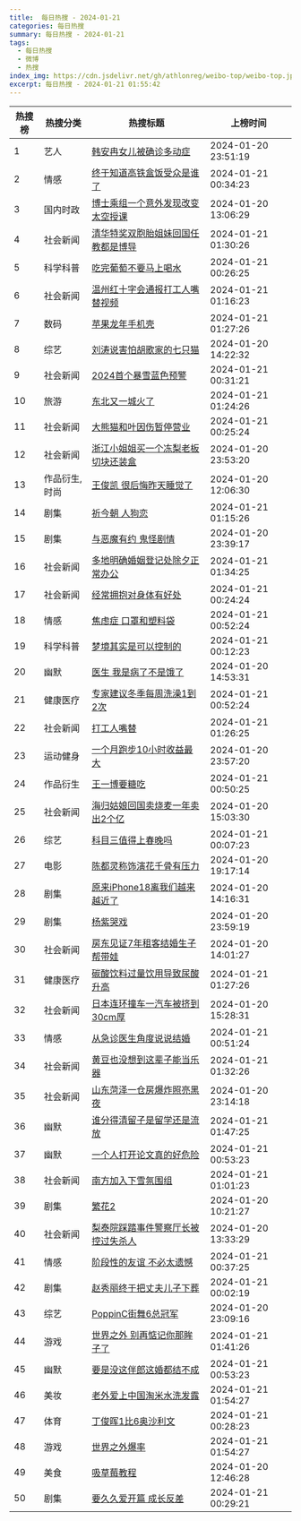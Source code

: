 ```yaml
---
title:  每日热搜 - 2024-01-21
categories: 每日热搜
summary: 每日热搜 - 2024-01-21
tags:
  - 每日热搜
  - 微博
  - 热搜
index_img: https://cdn.jsdelivr.net/gh/athlonreg/weibo-top/weibo-top.jpeg
excerpt: 每日热搜 - 2024-01-21 01:55:42
---
```


| 热搜榜 | 热搜分类 | 热搜标题 | 上榜时间 |
| --- | --- | --- | --- |
| 1 | 艺人 | [韩安冉女儿被确诊多动症](https://s.weibo.com/weibo%3Fq%3D%2523%E9%9F%A9%E5%AE%89%E5%86%89%E5%A5%B3%E5%84%BF%E8%A2%AB%E7%A1%AE%E8%AF%8A%E5%A4%9A%E5%8A%A8%E7%97%87%2523) | 2024-01-20 23:51:19 | 
| 2 | 情感 | [终于知道高铁盒饭受众是谁了](https://s.weibo.com/weibo%3Fq%3D%2523%E7%BB%88%E4%BA%8E%E7%9F%A5%E9%81%93%E9%AB%98%E9%93%81%E7%9B%92%E9%A5%AD%E5%8F%97%E4%BC%97%E6%98%AF%E8%B0%81%E4%BA%86%2523) | 2024-01-21 00:34:23 | 
| 3 | 国内时政 | [博士乘组一个意外发现改变太空授课](https://s.weibo.com/weibo%3Fq%3D%2523%E5%8D%9A%E5%A3%AB%E4%B9%98%E7%BB%84%E4%B8%80%E4%B8%AA%E6%84%8F%E5%A4%96%E5%8F%91%E7%8E%B0%E6%94%B9%E5%8F%98%E5%A4%AA%E7%A9%BA%E6%8E%88%E8%AF%BE%2523) | 2024-01-20 13:06:29 | 
| 4 | 社会新闻 | [清华特奖双胞胎姐妹回国任教都是博导](https://s.weibo.com/weibo%3Fq%3D%2523%E6%B8%85%E5%8D%8E%E7%89%B9%E5%A5%96%E5%8F%8C%E8%83%9E%E8%83%8E%E5%A7%90%E5%A6%B9%E5%9B%9E%E5%9B%BD%E4%BB%BB%E6%95%99%E9%83%BD%E6%98%AF%E5%8D%9A%E5%AF%BC%2523) | 2024-01-21 01:30:26 | 
| 5 | 科学科普 | [吃完葡萄不要马上喝水](https://s.weibo.com/weibo%3Fq%3D%2523%E5%90%83%E5%AE%8C%E8%91%A1%E8%90%84%E4%B8%8D%E8%A6%81%E9%A9%AC%E4%B8%8A%E5%96%9D%E6%B0%B4%2523) | 2024-01-21 00:26:25 | 
| 6 | 社会新闻 | [温州红十字会通报打工人嘴替视频](https://s.weibo.com/weibo%3Fq%3D%2523%E6%B8%A9%E5%B7%9E%E7%BA%A2%E5%8D%81%E5%AD%97%E4%BC%9A%E9%80%9A%E6%8A%A5%E6%89%93%E5%B7%A5%E4%BA%BA%E5%98%B4%E6%9B%BF%E8%A7%86%E9%A2%91%2523) | 2024-01-21 01:16:23 | 
| 7 | 数码 | [苹果龙年手机壳](https://s.weibo.com/weibo%3Fq%3D%2523%E8%8B%B9%E6%9E%9C%E9%BE%99%E5%B9%B4%E6%89%8B%E6%9C%BA%E5%A3%B3%2523) | 2024-01-21 01:27:26 | 
| 8 | 综艺 | [刘涛说害怕胡歌家的七只猫](https://s.weibo.com/weibo%3Fq%3D%2523%E5%88%98%E6%B6%9B%E8%AF%B4%E5%AE%B3%E6%80%95%E8%83%A1%E6%AD%8C%E5%AE%B6%E7%9A%84%E4%B8%83%E5%8F%AA%E7%8C%AB%2523) | 2024-01-20 14:22:32 | 
| 9 | 社会新闻 | [2024首个暴雪蓝色预警](https://s.weibo.com/weibo%3Fq%3D%25232024%E9%A6%96%E4%B8%AA%E6%9A%B4%E9%9B%AA%E8%93%9D%E8%89%B2%E9%A2%84%E8%AD%A6%2523) | 2024-01-21 00:31:21 | 
| 10 | 旅游 | [东北又一城火了](https://s.weibo.com/weibo%3Fq%3D%2523%E4%B8%9C%E5%8C%97%E5%8F%88%E4%B8%80%E5%9F%8E%E7%81%AB%E4%BA%86%2523) | 2024-01-21 01:24:26 | 
| 11 | 社会新闻 | [大熊猫和叶因伤暂停营业](https://s.weibo.com/weibo%3Fq%3D%2523%E5%A4%A7%E7%86%8A%E7%8C%AB%E5%92%8C%E5%8F%B6%E5%9B%A0%E4%BC%A4%E6%9A%82%E5%81%9C%E8%90%A5%E4%B8%9A%2523) | 2024-01-21 00:25:24 | 
| 12 | 社会新闻 | [浙江小姐姐买一个冻梨老板切块还装盒](https://s.weibo.com/weibo%3Fq%3D%2523%E6%B5%99%E6%B1%9F%E5%B0%8F%E5%A7%90%E5%A7%90%E4%B9%B0%E4%B8%80%E4%B8%AA%E5%86%BB%E6%A2%A8%E8%80%81%E6%9D%BF%E5%88%87%E5%9D%97%E8%BF%98%E8%A3%85%E7%9B%92%2523) | 2024-01-20 23:53:20 | 
| 13 | 作品衍生,时尚 | [王俊凯 很后悔昨天睡觉了](https://s.weibo.com/weibo%3Fq%3D%2523%E7%8E%8B%E4%BF%8A%E5%87%AF%20%E5%BE%88%E5%90%8E%E6%82%94%E6%98%A8%E5%A4%A9%E7%9D%A1%E8%A7%89%E4%BA%86%2523) | 2024-01-20 12:06:30 | 
| 14 | 剧集 | [祈今朝 人狗恋](https://s.weibo.com/weibo%3Fq%3D%2523%E7%A5%88%E4%BB%8A%E6%9C%9D%20%E4%BA%BA%E7%8B%97%E6%81%8B%2523) | 2024-01-21 01:15:26 | 
| 15 | 剧集 | [与恶魔有约 鬼怪剧情](https://s.weibo.com/weibo%3Fq%3D%2523%E4%B8%8E%E6%81%B6%E9%AD%94%E6%9C%89%E7%BA%A6%20%E9%AC%BC%E6%80%AA%E5%89%A7%E6%83%85%2523) | 2024-01-20 23:39:17 | 
| 16 | 社会新闻 | [多地明确婚姻登记处除夕正常办公](https://s.weibo.com/weibo%3Fq%3D%2523%E5%A4%9A%E5%9C%B0%E6%98%8E%E7%A1%AE%E5%A9%9A%E5%A7%BB%E7%99%BB%E8%AE%B0%E5%A4%84%E9%99%A4%E5%A4%95%E6%AD%A3%E5%B8%B8%E5%8A%9E%E5%85%AC%2523) | 2024-01-21 01:34:25 | 
| 17 | 社会新闻 | [经常拥抱对身体有好处](https://s.weibo.com/weibo%3Fq%3D%2523%E7%BB%8F%E5%B8%B8%E6%8B%A5%E6%8A%B1%E5%AF%B9%E8%BA%AB%E4%BD%93%E6%9C%89%E5%A5%BD%E5%A4%84%2523) | 2024-01-21 00:24:24 | 
| 18 | 情感 | [焦虑症 口罩和塑料袋](https://s.weibo.com/weibo%3Fq%3D%2523%E7%84%A6%E8%99%91%E7%97%87%20%E5%8F%A3%E7%BD%A9%E5%92%8C%E5%A1%91%E6%96%99%E8%A2%8B%2523) | 2024-01-21 00:52:24 | 
| 19 | 科学科普 | [梦境其实是可以控制的](https://s.weibo.com/weibo%3Fq%3D%2523%E6%A2%A6%E5%A2%83%E5%85%B6%E5%AE%9E%E6%98%AF%E5%8F%AF%E4%BB%A5%E6%8E%A7%E5%88%B6%E7%9A%84%2523) | 2024-01-21 00:12:23 | 
| 20 | 幽默 | [医生 我是病了不是饿了](https://s.weibo.com/weibo%3Fq%3D%2523%E5%8C%BB%E7%94%9F%20%E6%88%91%E6%98%AF%E7%97%85%E4%BA%86%E4%B8%8D%E6%98%AF%E9%A5%BF%E4%BA%86%2523) | 2024-01-20 14:53:31 | 
| 21 | 健康医疗 | [专家建议冬季每周洗澡1到2次](https://s.weibo.com/weibo%3Fq%3D%2523%E4%B8%93%E5%AE%B6%E5%BB%BA%E8%AE%AE%E5%86%AC%E5%AD%A3%E6%AF%8F%E5%91%A8%E6%B4%97%E6%BE%A11%E5%88%B02%E6%AC%A1%2523) | 2024-01-21 00:52:24 | 
| 22 | 社会新闻 | [打工人嘴替](https://s.weibo.com/weibo%3Fq%3D%2523%E6%89%93%E5%B7%A5%E4%BA%BA%E5%98%B4%E6%9B%BF%2523) | 2024-01-21 01:26:25 | 
| 23 | 运动健身 | [一个月跑步10小时收益最大](https://s.weibo.com/weibo%3Fq%3D%2523%E4%B8%80%E4%B8%AA%E6%9C%88%E8%B7%91%E6%AD%A510%E5%B0%8F%E6%97%B6%E6%94%B6%E7%9B%8A%E6%9C%80%E5%A4%A7%2523) | 2024-01-20 23:57:20 | 
| 24 | 作品衍生 | [王一博要糖吃](https://s.weibo.com/weibo%3Fq%3D%2523%E7%8E%8B%E4%B8%80%E5%8D%9A%E8%A6%81%E7%B3%96%E5%90%83%2523) | 2024-01-21 00:50:25 | 
| 25 | 社会新闻 | [海归姑娘回国卖烧麦一年卖出2个亿](https://s.weibo.com/weibo%3Fq%3D%2523%E6%B5%B7%E5%BD%92%E5%A7%91%E5%A8%98%E5%9B%9E%E5%9B%BD%E5%8D%96%E7%83%A7%E9%BA%A6%E4%B8%80%E5%B9%B4%E5%8D%96%E5%87%BA2%E4%B8%AA%E4%BA%BF%2523) | 2024-01-20 15:03:30 | 
| 26 | 综艺 | [科目三值得上春晚吗](https://s.weibo.com/weibo%3Fq%3D%2523%E7%A7%91%E7%9B%AE%E4%B8%89%E5%80%BC%E5%BE%97%E4%B8%8A%E6%98%A5%E6%99%9A%E5%90%97%2523) | 2024-01-21 00:07:23 | 
| 27 | 电影 | [陈都灵称饰演花千骨有压力](https://s.weibo.com/weibo%3Fq%3D%2523%E9%99%88%E9%83%BD%E7%81%B5%E7%A7%B0%E9%A5%B0%E6%BC%94%E8%8A%B1%E5%8D%83%E9%AA%A8%E6%9C%89%E5%8E%8B%E5%8A%9B%2523) | 2024-01-20 19:17:14 | 
| 28 | 剧集 | [原来iPhone18离我们越来越近了](https://s.weibo.com/weibo%3Fq%3D%2523%E5%8E%9F%E6%9D%A5iPhone18%E7%A6%BB%E6%88%91%E4%BB%AC%E8%B6%8A%E6%9D%A5%E8%B6%8A%E8%BF%91%E4%BA%86%2523) | 2024-01-20 14:16:31 | 
| 29 | 剧集 | [杨紫哭戏](https://s.weibo.com/weibo%3Fq%3D%2523%E6%9D%A8%E7%B4%AB%E5%93%AD%E6%88%8F%2523) | 2024-01-20 23:59:19 | 
| 30 | 社会新闻 | [房东见证7年租客结婚生子帮带娃](https://s.weibo.com/weibo%3Fq%3D%2523%E6%88%BF%E4%B8%9C%E8%A7%81%E8%AF%817%E5%B9%B4%E7%A7%9F%E5%AE%A2%E7%BB%93%E5%A9%9A%E7%94%9F%E5%AD%90%E5%B8%AE%E5%B8%A6%E5%A8%83%2523) | 2024-01-20 14:01:27 | 
| 31 | 健康医疗 | [碳酸饮料过量饮用导致尿酸升高](https://s.weibo.com/weibo%3Fq%3D%2523%E7%A2%B3%E9%85%B8%E9%A5%AE%E6%96%99%E8%BF%87%E9%87%8F%E9%A5%AE%E7%94%A8%E5%AF%BC%E8%87%B4%E5%B0%BF%E9%85%B8%E5%8D%87%E9%AB%98%2523) | 2024-01-21 01:27:26 | 
| 32 | 社会新闻 | [日本连环撞车一汽车被挤到30cm厚](https://s.weibo.com/weibo%3Fq%3D%2523%E6%97%A5%E6%9C%AC%E8%BF%9E%E7%8E%AF%E6%92%9E%E8%BD%A6%E4%B8%80%E6%B1%BD%E8%BD%A6%E8%A2%AB%E6%8C%A4%E5%88%B030cm%E5%8E%9A%2523) | 2024-01-20 15:28:31 | 
| 33 | 情感 | [从急诊医生角度说说结婚](https://s.weibo.com/weibo%3Fq%3D%2523%E4%BB%8E%E6%80%A5%E8%AF%8A%E5%8C%BB%E7%94%9F%E8%A7%92%E5%BA%A6%E8%AF%B4%E8%AF%B4%E7%BB%93%E5%A9%9A%2523) | 2024-01-21 00:51:24 | 
| 34 | 社会新闻 | [黄豆也没想到这辈子能当乐器](https://s.weibo.com/weibo%3Fq%3D%2523%E9%BB%84%E8%B1%86%E4%B9%9F%E6%B2%A1%E6%83%B3%E5%88%B0%E8%BF%99%E8%BE%88%E5%AD%90%E8%83%BD%E5%BD%93%E4%B9%90%E5%99%A8%2523) | 2024-01-21 01:32:26 | 
| 35 | 社会新闻 | [山东菏泽一仓房爆炸照亮黑夜](https://s.weibo.com/weibo%3Fq%3D%2523%E5%B1%B1%E4%B8%9C%E8%8F%8F%E6%B3%BD%E4%B8%80%E4%BB%93%E6%88%BF%E7%88%86%E7%82%B8%E7%85%A7%E4%BA%AE%E9%BB%91%E5%A4%9C%2523) | 2024-01-20 23:14:18 | 
| 36 | 幽默 | [谁分得清留子是留学还是流放](https://s.weibo.com/weibo%3Fq%3D%2523%E8%B0%81%E5%88%86%E5%BE%97%E6%B8%85%E7%95%99%E5%AD%90%E6%98%AF%E7%95%99%E5%AD%A6%E8%BF%98%E6%98%AF%E6%B5%81%E6%94%BE%2523) | 2024-01-21 01:47:25 | 
| 37 | 幽默 | [一个人打开论文真的好危险](https://s.weibo.com/weibo%3Fq%3D%2523%E4%B8%80%E4%B8%AA%E4%BA%BA%E6%89%93%E5%BC%80%E8%AE%BA%E6%96%87%E7%9C%9F%E7%9A%84%E5%A5%BD%E5%8D%B1%E9%99%A9%2523) | 2024-01-21 00:53:23 | 
| 38 | 社会新闻 | [南方加入下雪氛围组](https://s.weibo.com/weibo%3Fq%3D%2523%E5%8D%97%E6%96%B9%E5%8A%A0%E5%85%A5%E4%B8%8B%E9%9B%AA%E6%B0%9B%E5%9B%B4%E7%BB%84%2523) | 2024-01-21 01:01:23 | 
| 39 | 剧集 | [繁花2](https://s.weibo.com/weibo%3Fq%3D%2523%E7%B9%81%E8%8A%B12%2523) | 2024-01-20 10:21:27 | 
| 40 | 社会新闻 | [梨泰院踩踏事件警察厅长被控过失杀人](https://s.weibo.com/weibo%3Fq%3D%2523%E6%A2%A8%E6%B3%B0%E9%99%A2%E8%B8%A9%E8%B8%8F%E4%BA%8B%E4%BB%B6%E8%AD%A6%E5%AF%9F%E5%8E%85%E9%95%BF%E8%A2%AB%E6%8E%A7%E8%BF%87%E5%A4%B1%E6%9D%80%E4%BA%BA%2523) | 2024-01-20 13:33:29 | 
| 41 | 情感 | [阶段性的友谊 不必太遗憾](https://s.weibo.com/weibo%3Fq%3D%2523%E9%98%B6%E6%AE%B5%E6%80%A7%E7%9A%84%E5%8F%8B%E8%B0%8A%20%E4%B8%8D%E5%BF%85%E5%A4%AA%E9%81%97%E6%86%BE%2523) | 2024-01-21 00:37:25 | 
| 42 | 剧集 | [赵秀丽终于把丈夫儿子下葬](https://s.weibo.com/weibo%3Fq%3D%2523%E8%B5%B5%E7%A7%80%E4%B8%BD%E7%BB%88%E4%BA%8E%E6%8A%8A%E4%B8%88%E5%A4%AB%E5%84%BF%E5%AD%90%E4%B8%8B%E8%91%AC%2523) | 2024-01-21 00:02:19 | 
| 43 | 综艺 | [PoppinC街舞6总冠军](https://s.weibo.com/weibo%3Fq%3D%2523PoppinC%E8%A1%97%E8%88%9E6%E6%80%BB%E5%86%A0%E5%86%9B%2523) | 2024-01-20 23:09:16 | 
| 44 | 游戏 | [世界之外 别再惦记你那眸子了](https://s.weibo.com/weibo%3Fq%3D%2523%E4%B8%96%E7%95%8C%E4%B9%8B%E5%A4%96%20%E5%88%AB%E5%86%8D%E6%83%A6%E8%AE%B0%E4%BD%A0%E9%82%A3%E7%9C%B8%E5%AD%90%E4%BA%86%2523) | 2024-01-21 01:41:26 | 
| 45 | 幽默 | [要是没这伴郎这婚都结不成](https://s.weibo.com/weibo%3Fq%3D%2523%E8%A6%81%E6%98%AF%E6%B2%A1%E8%BF%99%E4%BC%B4%E9%83%8E%E8%BF%99%E5%A9%9A%E9%83%BD%E7%BB%93%E4%B8%8D%E6%88%90%2523) | 2024-01-21 00:53:23 | 
| 46 | 美妆 | [老外爱上中国淘米水洗发露](https://s.weibo.com/weibo%3Fq%3D%2523%E8%80%81%E5%A4%96%E7%88%B1%E4%B8%8A%E4%B8%AD%E5%9B%BD%E6%B7%98%E7%B1%B3%E6%B0%B4%E6%B4%97%E5%8F%91%E9%9C%B2%2523) | 2024-01-21 01:54:27 | 
| 47 | 体育 | [丁俊晖1比6奥沙利文](https://s.weibo.com/weibo%3Fq%3D%2523%E4%B8%81%E4%BF%8A%E6%99%961%E6%AF%946%E5%A5%A5%E6%B2%99%E5%88%A9%E6%96%87%2523) | 2024-01-21 00:28:23 | 
| 48 | 游戏 | [世界之外爆率](https://s.weibo.com/weibo%3Fq%3D%2523%E4%B8%96%E7%95%8C%E4%B9%8B%E5%A4%96%E7%88%86%E7%8E%87%2523) | 2024-01-21 01:54:27 | 
| 49 | 美食 | [吸草莓教程](https://s.weibo.com/weibo%3Fq%3D%2523%E5%90%B8%E8%8D%89%E8%8E%93%E6%95%99%E7%A8%8B%2523) | 2024-01-20 12:46:28 | 
| 50 | 剧集 | [要久久爱开篇 成长反差](https://s.weibo.com/weibo%3Fq%3D%2523%E8%A6%81%E4%B9%85%E4%B9%85%E7%88%B1%E5%BC%80%E7%AF%87%20%E6%88%90%E9%95%BF%E5%8F%8D%E5%B7%AE%2523) | 2024-01-21 00:29:21 | 
